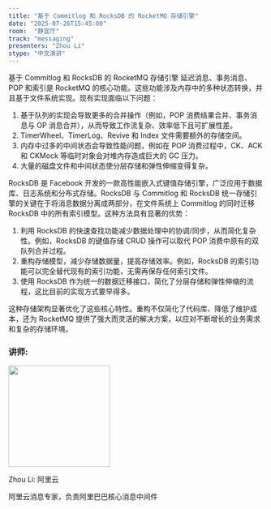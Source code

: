 ```yaml
---
title: "基于 Commitlog 和 RocksDB 的 RocketMQ 存储引擎"
date: "2025-07-26T15:45:00"
room:  "静宜厅"
track: "messaging"
presenters: "Zhou Li"
stype: "中文演讲"
---
```


基于 Commitlog 和 RocksDB 的 RocketMQ 存储引擎
延迟消息、事务消息、POP 和索引是 RocketMQ 的核心功能。这些功能涉及内存中的多种状态转换，并且基于文件系统实现。现有实现面临以下问题：

1. 基于队列的实现会导致更多的合并操作（例如，POP 消费结果合并、事务消息与 OP 消息合并），从而导致工作流复杂、效率低下且可扩展性差。
2. TimerWheel、TimerLog、Revive 和 Index 文件需要额外的存储空间。
3. 内存中过多的中间状态会导致性能问题，例如在 POP 消费过程中，CK、ACK 和 CKMock 等临时对象会对堆内存造成巨大的 GC 压力。
4. 大量的磁盘文件和中间状态使分层存储和弹性伸缩变得复杂。

RocksDB 是 Facebook 开发的一款高性能嵌入式键值存储引擎，广泛应用于数据库、日志系统和分布式存储。RocksDB 与 Commitlog 和 RocksDB 统一存储引擎的关键在于将消息数据分离成两部分，在文件系统上 Commitlog 的同时迁移 RocksDB 中的所有索引模型。这种方法具有显著的优势：

1. 利用 RocksDB 的快速查找功能减少数据处理中的协调/同步，从而简化复杂性。例如，RocksDB 的键值存储 CRUD 操作可以取代 POP 消费中原有的双队列合并过程。
2. 重构存储模型，减少存储数据量，提高存储效率。例如，RocksDB 的索引功能可以完全替代现有的索引功能，无需再保存任何索引文件。
3. 使用 RocksDB 作为统一的数据迁移接口，简化了分层存储和弹性伸缩的流程，这比目前的实现方式要早得多。

这种存储架构显著优化了这些核心特性。重构不仅简化了代码库、降低了维护成本，还为 RocketMQ 提供了强大而灵活的解决方案，以应对不断增长的业务需求和复杂的存储环境。

### 讲师:

<img src="https://sessionize.com/image/89b7-400o400o1-3UL89hviMkFYw2SmgNyGZM.jpg" width="200" /><br/>

Zhou Li: 阿里云

阿里云消息专家，负责阿里巴巴核心消息中间件